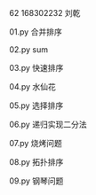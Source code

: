  62   168302232 
  刘乾
  
  01.py  合并排序
  
  02.py   sum
  
  03.py  快速排序
  
  04.py  水仙花
  
  05.py  选择排序
  
  06.py  递归实现二分法
  
  07.py  烧烤问题
  
  08.py  拓扑排序
  
  09.py  钢琴问题
